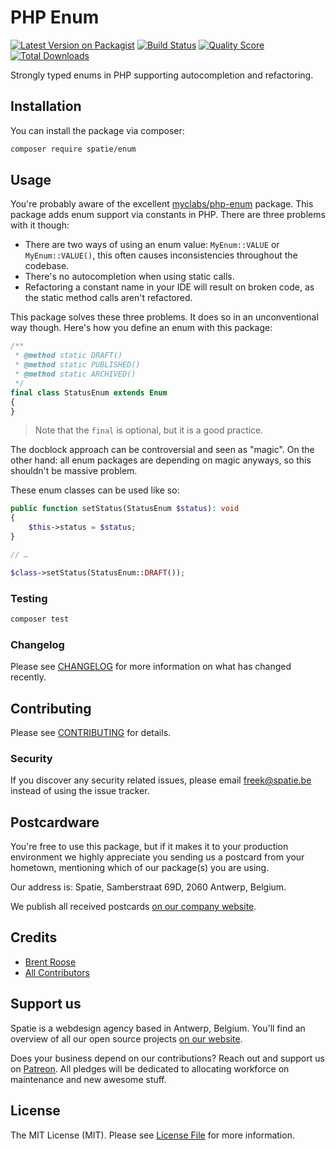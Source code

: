 # PHP Enum

[![Latest Version on Packagist](https://img.shields.io/packagist/v/spatie/enum.svg?style=flat-square)](https://packagist.org/packages/spatie/:package_name)
[![Build Status](https://img.shields.io/travis/spatie/enum/master.svg?style=flat-square)](https://travis-ci.org/spatie/:package_name)
[![Quality Score](https://img.shields.io/scrutinizer/g/spatie/enum.svg?style=flat-square)](https://scrutinizer-ci.com/g/spatie/:package_name)
[![Total Downloads](https://img.shields.io/packagist/dt/spatie/enum.svg?style=flat-square)](https://packagist.org/packages/spatie/:package_name)

Strongly typed enums in PHP supporting autocompletion and refactoring.

## Installation

You can install the package via composer:

```bash
composer require spatie/enum
```

## Usage

You're probably aware of the excellent [myclabs/php-enum](https://github.com/myclabs/php-enum) package.
This package adds enum support via constants in PHP. 
There are three problems with it though:

- There are two ways of using an enum value: `MyEnum::VALUE` or `MyEnum::VALUE()`, this often causes inconsistencies throughout the codebase.
- There's no autocompletion when using static calls.
- Refactoring a constant name in your IDE will result on broken code, as the static method calls aren't refactored.

This package solves these three problems. 
It does so in an unconventional way though.
Here's how you define an enum with this package:

```php
/**
 * @method static DRAFT()
 * @method static PUBLISHED()
 * @method static ARCHIVED()
 */
final class StatusEnum extends Enum
{
}
```

> Note that the `final` is optional, but it is a good practice.

The docblock approach can be controversial and seen as "magic".
On the other hand: all enum packages are depending on magic anyways, so this shouldn't be massive problem.

These enum classes can be used like so:

```php
public function setStatus(StatusEnum $status): void
{
    $this->status = $status;
}

// …

$class->setStatus(StatusEnum::DRAFT());
```

### Testing

``` bash
composer test
```

### Changelog

Please see [CHANGELOG](CHANGELOG.md) for more information on what has changed recently.

## Contributing

Please see [CONTRIBUTING](CONTRIBUTING.md) for details.

### Security

If you discover any security related issues, please email freek@spatie.be instead of using the issue tracker.

## Postcardware

You're free to use this package, but if it makes it to your production environment we highly appreciate you sending us a postcard from your hometown, mentioning which of our package(s) you are using.

Our address is: Spatie, Samberstraat 69D, 2060 Antwerp, Belgium.

We publish all received postcards [on our company website](https://spatie.be/en/opensource/postcards).

## Credits

- [Brent Roose](https://github.com/brendt)
- [All Contributors](../../contributors)

## Support us

Spatie is a webdesign agency based in Antwerp, Belgium. You'll find an overview of all our open source projects [on our website](https://spatie.be/opensource).

Does your business depend on our contributions? Reach out and support us on [Patreon](https://www.patreon.com/spatie). 
All pledges will be dedicated to allocating workforce on maintenance and new awesome stuff.

## License

The MIT License (MIT). Please see [License File](LICENSE.md) for more information.
